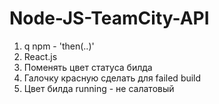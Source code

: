 # Node-JS-TeamCity-API

1) q npm - 'then(..)'
2) React.js
3) Поменять цвет статуса билда
4) Галочку красную сделать для failed build
5) Цвет билда running - не салатовый
